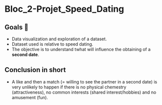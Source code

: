 # Bloc_2-Projet_Speed_Dating

## Goals 🎯
* Data visualization and exploration of a dataset.
* Dataset used is relative to speed dating.
* The objective is to understand twhat will influence the obtaining of a **second date**.

## Conclusion in short
* A like and then a match (= willing to see the partner in a second date) is very unlikely to happen if there is no physical chemestry (attractiveness), no common interests (shared interest/hobbies) and no amusement (fun). 
